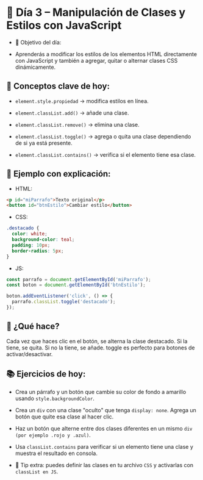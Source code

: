 # 📆 Día 3 – Manipulación de Clases y Estilos con JavaScript

* 🔹 Objetivo del día:
- Aprenderás a modificar los estilos de los elementos HTML directamente con JavaScript y también a agregar, quitar o alternar clases CSS dinámicamente.

## 🧠 Conceptos clave de hoy:

- `element.style.propiedad` → modifica estilos en línea.

- `element.classList.add()` → añade una clase.

- `element.classList.remove()` → elimina una clase.

- `element.classList.toggle()` → agrega o quita una clase dependiendo de si ya está presente.

- `element.classList.contains()` → verifica si el elemento tiene esa clase.

## 🧪 Ejemplo con explicación:

* HTML:

```html
<p id="miParrafo">Texto original</p>
<button id="btnEstilo">Cambiar estilo</button>
```

* CSS:

```css
.destacado {
  color: white;
  background-color: teal;
  padding: 10px;
  border-radius: 5px;
}
```

* JS:

```js
const parrafo = document.getElementById('miParrafo');
const boton = document.getElementById('btnEstilo');

boton.addEventListener('click', () => {
  parrafo.classList.toggle('destacado');
});
```


## 🧠 ¿Qué hace?
Cada vez que haces clic en el botón, se alterna la clase destacado. Si la tiene, se quita. Si no la tiene, se añade. toggle es perfecto para botones de activar/desactivar.

## 📚 Ejercicios de hoy:

- Crea un párrafo y un botón que cambie su color de fondo a amarillo usando `style.backgroundColor`.

- Crea un `div` con una clase "oculto" que tenga `display: none`. Agrega un botón que quite esa clase al hacer clic.

- Haz un botón que alterne entre dos clases diferentes en un mismo `div (por ejemplo .rojo y .azul)`.

- Usa `classList.contains` para verificar si un elemento tiene una clase y muestra el resultado en consola.

* 📌 Tip extra: puedes definir las clases en tu archivo `CSS` y activarlas con `classList en JS`.